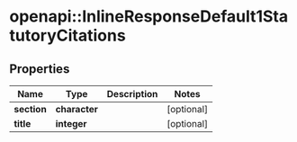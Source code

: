 # openapi::InlineResponseDefault1StatutoryCitations


## Properties
Name | Type | Description | Notes
------------ | ------------- | ------------- | -------------
**section** | **character** |  | [optional] 
**title** | **integer** |  | [optional] 


